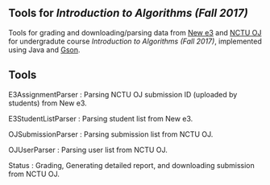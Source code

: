 ## Tools for *Introduction to Algorithms (Fall 2017)*
Tools for grading and downloading/parsing data from [New e3](https://e3new.nctu.edu.tw/) and [NCTU OJ](https://oj.nctu.edu.tw/) for undergradute course *Introduction to Algorithms (Fall 2017)*, implemented using Java and [Gson](https://github.com/google/gson).

## Tools
E3AssignmentParser : Parsing NCTU OJ submission ID (uploaded by students) from New e3.

E3StudentListParser : Parsing student list from New e3.

OJSubmissionParser : Parsing submission list from NCTU OJ.

OJUserParser : Parsing user list from NCTU OJ.

Status : Grading, Generating detailed report, and downloading submission from NCTU OJ.
